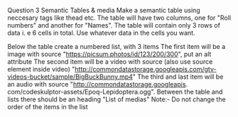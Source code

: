 Question 3
Semantic Tables & media
Make a semantic table using neccesary tags like thead etc.
The table will have two columns, one for "Roll numbers" and another
for "Names".
The table will contain only 3 rows of data i. e 6 cells in total.
Use whatever data in the cells you want.

Below the table create a numbered list, with 3 items
The first item will be a image with source "https://picsum.photos/id/123/200/300", put an alt attribute
The second item will be a video with source (also use source element inside video) "http://commondatastorage.googleapis.com/gtv-videos-bucket/sample/BigBuckBunny.mp4"
The third and last item will be an audio with source "http://commondatastorage.googleapis. com/codeskulptor-assets/Epoq-Lepidoptera.ogg".
Between the table and lists there should be an heading "List of medias"
Note:- Do not change the order of the items in the list
